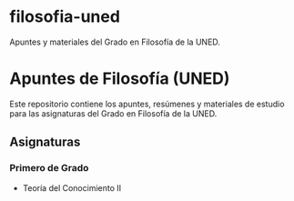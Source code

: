 # filosofia-uned
Apuntes y materiales del Grado en Filosofía de la UNED.

# Apuntes de Filosofía (UNED)

Este repositorio contiene los apuntes, resúmenes y materiales de estudio para las asignaturas del Grado en Filosofía de la UNED.

## Asignaturas
### Primero de Grado
* Teoría del Conocimiento II
